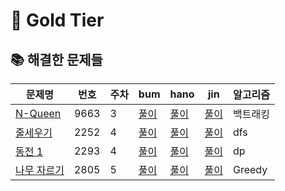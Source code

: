 # 🥇 Gold Tier


## 📚 해결한 문제들

| 문제명 | 번호 | 주차 | bum | hano | jin | 알고리즘 |
|--------|------|------|-----|------|-----|------|
| [N-Queen](https://www.acmicpc.net/problem/9663) | 9663 | 3 | [풀이](https://github.com/F/9663) | [풀이](https://github.com/F/9663) | [풀이](https://github.com/F/9663) | 백트래킹 |
| [줄세우기](https://www.acmicpc.net/problem/2252) | 2252 | 4 | [풀이](https://github.com/G/2252) | [풀이](https://github.com/G/2252) | [풀이](https://github.com/G/2252) | dfs |
| [동전 1](https://www.acmicpc.net/problem/2293) | 2293 | 4 | [풀이](https://github.com/H/2293) | [풀이](https://github.com/H/2293) | [풀이](https://github.com/H/2293) | dp |
| [나무 자르기](https://www.acmicpc.net/problem/2805) | 2805 | 5 | [풀이](https://github.com/J/2805) | [풀이](https://github.com/J/2805) | [풀이](https://github.com/J/2805) | Greedy |
